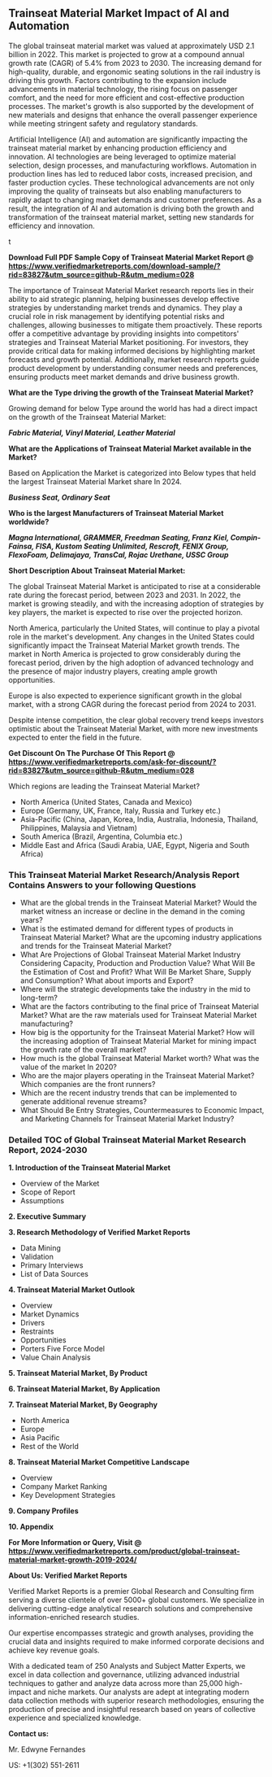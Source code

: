 <h2>Trainseat Material Market Impact of AI and Automation</h2><p>The global trainseat material market was valued at approximately USD 2.1 billion in 2022. This market is projected to grow at a compound annual growth rate (CAGR) of 5.4% from 2023 to 2030. The increasing demand for high-quality, durable, and ergonomic seating solutions in the rail industry is driving this growth. Factors contributing to the expansion include advancements in material technology, the rising focus on passenger comfort, and the need for more efficient and cost-effective production processes. The market's growth is also supported by the development of new materials and designs that enhance the overall passenger experience while meeting stringent safety and regulatory standards.</p><p>Artificial Intelligence (AI) and automation are significantly impacting the trainseat material market by enhancing production efficiency and innovation. AI technologies are being leveraged to optimize material selection, design processes, and manufacturing workflows. Automation in production lines has led to reduced labor costs, increased precision, and faster production cycles. These technological advancements are not only improving the quality of trainseats but also enabling manufacturers to rapidly adapt to changing market demands and customer preferences. As a result, the integration of AI and automation is driving both the growth and transformation of the trainseat material market, setting new standards for efficiency and innovation.</p>t</p><p id="" class=""><strong>Download Full PDF Sample Copy of Trainseat Material Market Report @ <a href="https://www.verifiedmarketreports.com/download-sample/?rid=83827&utm_source=github-R&utm_medium=028" target="_blank">https://www.verifiedmarketreports.com/download-sample/?rid=83827&utm_source=github-R&utm_medium=028</a></strong></p><p>The importance of&nbsp;Trainseat Material Market research reports lies in their ability to aid strategic planning, helping businesses develop effective strategies by understanding market trends and dynamics. They play a crucial role in risk management by identifying potential risks and challenges, allowing businesses to mitigate them proactively. These reports offer a competitive advantage by providing insights into competitors' strategies and Trainseat Material Market positioning. For investors, they provide critical data for making informed decisions by highlighting market forecasts and growth potential. Additionally, market research reports guide product development by understanding consumer needs and preferences, ensuring products meet market demands and drive business growth.</p><p><strong>What are the&nbsp;Type driving the growth of the Trainseat Material Market?</strong></p><p id="" class="">Growing demand for below Type around the world has had a direct impact on the growth of the Trainseat Material Market:</p><em><strong>Fabric Material, Vinyl Material, Leather Material</strong></em></p><strong>What are the&nbsp;Applications&nbsp;of Trainseat Material Market available in the Market?</strong></p><p id="" class="">Based on Application the Market is categorized into Below types that held the largest Trainseat Material Market share In 2024.</p><em><strong>Business Seat, Ordinary Seat</strong></em></p><strong>Who is the largest Manufacturers of Trainseat Material Market worldwide?</strong></p><p><em><strong>Magna International, GRAMMER, Freedman Seating, Franz Kiel, Compin-Fainsa, FISA, Kustom Seating Unlimited, Rescroft, FENIX Group, FlexoFoam, Delimajaya, TransCal, Rojac Urethane, USSC Group</strong></em></p><p id="" class=""><strong>Short Description About Trainseat Material Market:</strong></p><p>The global Trainseat Material Market is anticipated to rise at a considerable rate during the forecast period, between 2023 and 2031. In 2022, the market is growing steadily, and with the increasing adoption of strategies by key players, the market is expected to rise over the projected horizon.</p><p>North America, particularly the United States, will continue to play a pivotal role in the market's development. Any changes in the United States could significantly impact the Trainseat Material Market growth trends. The market in North America is projected to grow considerably during the forecast period, driven by the high adoption of advanced technology and the presence of major industry players, creating ample growth opportunities.</p><p>Europe is also expected to experience significant growth in the global market, with a strong CAGR during the forecast period from 2024 to 2031.</p><p>Despite intense competition, the clear global recovery trend keeps investors optimistic about the Trainseat Material Market, with more new investments expected to enter the field in the future.</p><p id="" class=""><strong>Get Discount On The Purchase Of This Report @ <a href="https://www.verifiedmarketreports.com/ask-for-discount/?rid=83827&utm_source=github-R&utm_medium=028" target="_blank">https://www.verifiedmarketreports.com/ask-for-discount/?rid=83827&utm_source=github-R&utm_medium=028</a></strong></p>Which regions are leading the Trainseat Material Market?</p><ul><li>North America (United States, Canada and Mexico)</li><li>Europe (Germany, UK, France, Italy, Russia and Turkey etc.)</li><li>Asia-Pacific (China, Japan, Korea, India, Australia, Indonesia, Thailand, Philippines, Malaysia and Vietnam)</li><li>South America (Brazil, Argentina, Columbia etc.)</li><li>Middle East and Africa (Saudi Arabia, UAE, Egypt, Nigeria and South Africa)</li></ul><h3 id="" class="">This Trainseat Material Market Research/Analysis Report Contains Answers to your following Questions</h3><ul><li>What are the global trends in the Trainseat Material Market? Would the market witness an increase or decline in the demand in the coming years?</li><li>What is the estimated demand for different types of products in Trainseat Material Market? What are the upcoming industry applications and trends for the Trainseat Material Market?</li><li>What Are Projections of Global Trainseat Material Market Industry Considering Capacity, Production and Production Value? What Will Be the Estimation of Cost and Profit? What Will Be Market Share, Supply and Consumption? What about imports and Export?</li><li>Where will the strategic developments take the industry in the mid to long-term?</li><li>What are the factors contributing to the final price of Trainseat Material Market? What are the raw materials used for Trainseat Material Market manufacturing?</li><li>How big is the opportunity for the Trainseat Material Market? How will the increasing adoption of Trainseat Material Market for mining impact the growth rate of the overall market?</li><li>How much is the global Trainseat Material Market worth? What was the value of the market In 2020?</li><li>Who are the major players operating in the Trainseat Material Market? Which companies are the front runners?</li><li>Which are the recent industry trends that can be implemented to generate additional revenue streams?</li><li>What Should Be Entry Strategies, Countermeasures to Economic Impact, and Marketing Channels for Trainseat Material Market Industry?</li></ul><h3 id="" class="">Detailed TOC of Global Trainseat Material Market Research Report, 2024-2030</h3><p id="" class=""><strong>1. Introduction of the Trainseat Material Market</strong></p><ul><li>Overview of the Market</li><li>Scope of Report</li><li>Assumptions</li></ul><p id="" class=""><strong>2. Executive Summary</strong></p><p id="" class=""><strong>3. Research Methodology of Verified Market Reports</strong></p><ul><li>Data Mining</li><li>Validation</li><li>Primary Interviews</li><li>List of Data Sources</li></ul><p id="" class=""><strong>4. Trainseat Material Market Outlook</strong></p><ul><li>Overview</li><li>Market Dynamics</li><li>Drivers</li><li>Restraints</li><li>Opportunities</li><li>Porters Five Force Model</li><li>Value Chain Analysis</li></ul><p id="" class=""><strong>5. Trainseat Material Market, By Product</strong></p><p id="" class=""><strong>6. Trainseat Material Market, By Application</strong></p><p id="" class=""><strong>7. Trainseat Material Market, By Geography</strong></p><ul><li>North America</li><li>Europe</li><li>Asia Pacific</li><li>Rest of the World</li></ul><p id="" class=""><strong>8. Trainseat Material Market Competitive Landscape</strong></p><ul><li>Overview</li><li>Company Market Ranking</li><li>Key Development Strategies</li></ul><p id="" class=""><strong>9. Company Profiles</strong></p><p id="" class=""><strong>10. Appendix</strong></p><p id="" class=""><strong>For More Information or Query, Visit @ <a href="https://www.verifiedmarketreports.com/product/global-trainseat-material-market-growth-2019-2024/" target="_blank">https://www.verifiedmarketreports.com/product/global-trainseat-material-market-growth-2019-2024/</a></strong></p><p id="" class=""><strong>About Us: Verified Market Reports</strong></p><p id="" class="">Verified Market Reports is a premier Global Research and Consulting firm serving a diverse clientele of over 5000+ global customers. We specialize in delivering cutting-edge analytical research solutions and comprehensive information-enriched research studies.</p><p id="" class="">Our expertise encompasses strategic and growth analyses, providing the crucial data and insights required to make informed corporate decisions and achieve key revenue goals.</p><p id="" class="">With a dedicated team of 250 Analysts and Subject Matter Experts, we excel in data collection and governance, utilizing advanced industrial techniques to gather and analyze data across more than 25,000 high-impact and niche markets. Our analysts are adept at integrating modern data collection methods with superior research methodologies, ensuring the production of precise and insightful research based on years of collective experience and specialized knowledge.</p><p id="" class=""><strong>Contact us:</strong></p><p id="" class="">Mr. Edwyne Fernandes</p><p id="" class="">US: +1(302) 551-2611</p>